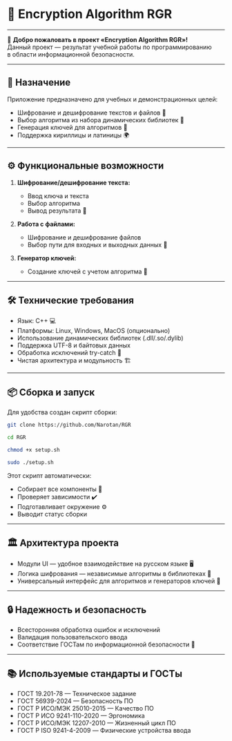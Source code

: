 # 🚀 Encryption Algorithm RGR 

---

👋 **Добро пожаловать в проект «Encryption Algorithm RGR»!**  
Данный проект — результат учебной работы по программированию  
в области информационной безопасности.

---

## 🎯 Назначение

Приложение предназначено для учебных и демонстрационных целей:

- Шифрование и дешифрование текстов и файлов 🔐  
- Выбор алгоритма из набора динамических библиотек 🧩  
- Генерация ключей для алгоритмов 🔑  
- Поддержка кириллицы и латиницы 🌍

---

## ⚙️ Функциональные возможности

1. **Шифрование/дешифрование текста:**  
   - Ввод ключа и текста  
   - Выбор алгоритма  
   - Вывод результата 📝

2. **Работа с файлами:**  
   - Шифрование и дешифрование файлов  
   - Выбор пути для входных и выходных данных 📂

3. **Генератор ключей:**  
   - Создание ключей с учетом алгоритма 🎲

---

## 🛠 Технические требования

- Язык: C++ 💻  
- Платформы: Linux, Windows, MacOS (опционально)  
- Использование динамических библиотек (.dll/.so/.dylib)  
- Поддержка UTF-8 и байтовых данных  
- Обработка исключений try-catch 🚨  
- Чистая архитектура и модульность 🏗️

---

## 📦 Сборка и запуск

Для удобства создан скрипт сборки:
```bash
git clone https://github.com/Narotan/RGR
```
```bash
cd RGR
```
```bash
chmod +x setup.sh
```
```bash
sudo ./setup.sh
```



Этот скрипт автоматически:  
- Собирает все компоненты 🔧  
- Проверяет зависимости ✔️  
- Подготавливает окружение ⚙️  
- Выводит статус сборки

---

## 🏛 Архитектура проекта

- Модули UI — удобное взаимодействие на русском языке 🖥️  
- Логика шифрования — независимые алгоритмы в библиотеках 🔄  
- Универсальный интерфейс для алгоритмов и генераторов ключей 🔐

---

## 🔒 Надежность и безопасность

- Всесторонняя обработка ошибок и исключений  
- Валидация пользовательского ввода  
- Соответствие ГОСТам по информационной безопасности 📜

---

## 📚 Используемые стандарты и ГОСТы

- ГОСТ 19.201-78 — Техническое задание  
- ГОСТ 56939-2024 — Безопасность ПО  
- ГОСТ Р ИСО/МЭК 25010-2015 — Качество ПО  
- ГОСТ Р ИСО 9241-110-2020 — Эргономика  
- ГОСТ Р ИСО/МЭК 12207-2010 — Жизненный цикл ПО  
- ГОСТ Р ISO 9241-4-2009 — Физические устройства ввода  

